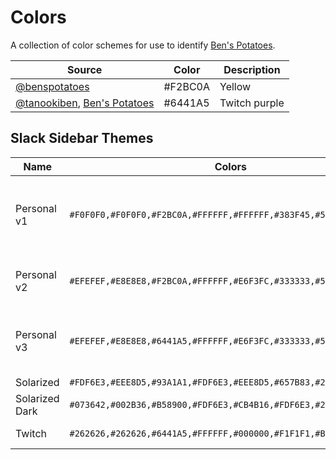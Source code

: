 # Colors

A collection of color schemes for use to identify [Ben's
Potatoes](http://benspotatoes.com).

| Source | Color | Description |
|--------|-------|-------------|
| [@benspotatoes](http://twitter.com/benspotatoes) | #F2BC0A | Yellow |
| [@tanookiben](http://twitter.com/tanookiben), [Ben's Potatoes](http://benspotatoes.com) | #6441A5 | Twitch purple | 

## Slack Sidebar Themes

| Name | Colors | Source | Notes |
|------|--------|--------|-------|
| Personal v1 | `#F0F0F0,#F0F0F0,#F2BC0A,#FFFFFF,#FFFFFF,#383F45,#55ACEE,#6441A5` | | Ben's Potatoes, Twitter and Twitch brands |
| Personal v2 | `#EFEFEF,#E8E8E8,#F2BC0A,#FFFFFF,#E6F3FC,#333333,#55ACEE,#6441A5` | | v1 + darker BG and tint hover |
| Personal v3 | `#EFEFEF,#E8E8E8,#6441A5,#FFFFFF,#E6F3FC,#333333,#55ACEE,#F2BC0A` | | v2 with more prominent Twitch brand |
| Solarized | `#FDF6E3,#EEE8D5,#93A1A1,#FDF6E3,#EEE8D5,#657B83,#2AA198,#DC322F` | [Gist](https://gist.github.com/mgreensmith/098897288f580b964ef8) | |
| Solarized Dark | `#073642,#002B36,#B58900,#FDF6E3,#CB4B16,#FDF6E3,#2AA198,#DC322F` | [Gist](https://gist.github.com/mgreensmith/098897288f580b964ef8) | |
| Twitch | `#262626,#262626,#6441A5,#FFFFFF,#000000,#F1F1F1,#B9A3E3,#6441A5` | | [Twitch brand](http://www.twitch.tv/p/brandassets) |
